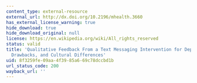 ```yaml
---
content_type: external-resource
external_url: http://dx.doi.org/10.2196/mhealth.3660
has_external_license_warning: true
hide_download: true
hide_download_original: null
license: https://en.wikipedia.org/wiki/All_rights_reserved
status: valid
title: 'Qualitative Feedback From a Text Messaging Intervention for Depression: Benefits,
  Drawbacks, and Cultural Differences'
uid: 8f3259fe-09aa-4f39-85a6-69c78dccbd1b
url_status_code: 200
wayback_url: ''
---
```

